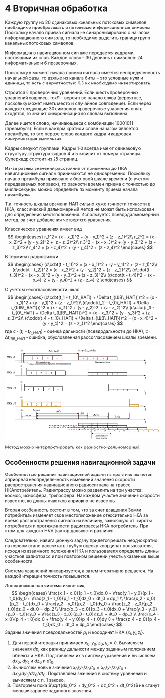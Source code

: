 # 4 Вторичная обработка

Каждую группу из 20 одинаковых канальных потоковых символов необходимо преобразовать в потоковые информационные символы. Поскольку начало приема сигнала не синхронизировано с началом информационного символа, то необходимо выделить границу групп канальных потоковых символов.

Информация в навигационном сигнале передается кадрами, состоящими из слов. Каждое слово – 30 двоичных символов: 24 информативных и 6 проверочных.

Поскольку в момент начала приема сигнала имеется неопределенность начальной фазы, то взятые из канала биты – это условные нули и единицы, то есть с вероятностью 0,5 их необходимо инвертировать.

Строится 6 проверочных уравнений. Если шесть проверочных уравнений сошлись, то 𝑑1 – вероятное начало слова (вероятное, поскольку может иметь место и случайное совпадение). Если через каждые следующие 30 символов проверочные уравнения опять сходятся, то значит синхронизация по словам выполнена.

Далее ищется слово, начинающееся с комбинации 10001011 (преамбула). Если в каждом кратном слове началом является преамбула, то это первое слово каждого кадра и кадровая синхронизация выполнена.

Кадры следуют группами. Кадры 1-3 всегда имеют одинаковую структуру, структура кадров 4 и 5 зависит от номера страницы. Суперкадр состоит из 25 страниц.

Из-за разных значений расстояний от приемника до НКА навигационные сигналы принимаются не одновременно. Поскольку начало преамбулы привязано к бортовой шкале времени (с учетом передаваемых поправок), то разности времен приема с точностью до миллисекунды можно определить по моменту приема начала преамбулы.

Т.к. точность шкалы времени НАП сильно хуже точности точности в НКА, классический дальномерный метод не может быть использован для определения местоположения. Используется псевдодальномерный метод, за счет добавления четвертого уравнения.

Классическое уравнения имеет вид
$$
    \begin{cases}
        r_1^2 = (x - x_1)^2 + (y - y_1)^2 + (z - z_1)^2\\
        r_2^2 = (x - x_2)^2 + (y - y_2)^2 + (z - z_2)^2\\
        r_3^2 = (x - x_3)^2 + (y - y_3)^2 + (z - z_3)^2\\
        r_4^2 = (x - x_4)^2 + (y - y_4)^2 + (z - z_4)^2
    \end{cases}
$$

В терминах радиофизики
$$
    \begin{cases}
        (c\cdot(t - t_1))^2 = (x - x_1)^2 + (y - y_1)^2 + (z - z_1)^2\\
        (c\cdot(t - t_2))^2 = (x - x_2)^2 + (y - y_2)^2 + (z - z_2)^2\\
        (c\cdot(t - t_3))^2 = (x - x_3)^2 + (y - y_3)^2 + (z - z_3)^2\\
        (c\cdot(t - t_4))^2 = (x - x_4)^2 + (y - y_4)^2 + (z - z_4)^2
    \end{cases}
$$

С учетом несогласованности шкал
$$
    \begin{cases}
        (c\cdot(t_1 - t_{0\_НАП} + \Delta t_{ШВ\_НАП}))^2 = (x - x_1)^2 + (y - y_1)^2 + (z - z_1)^2\\
        (c\cdot(t_2 - t_{0\_НАП} + \Delta t_{ШВ\_НАП}))^2 = (x - x_2)^2 + (y - y_2)^2 + (z - z_2)^2\\
        (c\cdot(t_3 - t_{0\_НАП} + \Delta t_{ШВ\_НАП}))^2 = (x - x_3)^2 + (y - y_3)^2 + (z - z_3)^2\\
        (c\cdot(t_4 - t_{0\_НАП} + \Delta t_{ШВ\_НАП}))^2 = (x - x_4)^2 + (y - y_4)^2 + (z - z_4)^2
    \end{cases}
$$
где $c\cdot(t_i - t_{0\_НАП})$ - оценка дальности (псевдодальности до НКА), $c\cdot\Delta t_{ШВ\_НАП}$ - ошибка, обусловленная рассогласованием шкалы времени.

![img/pseudo_distance.bmp](img/pseudo_distance.bmp "Дальности")

Метод можно интерпретировать как разностно-дальномерный.

## Особенности решения навигационной задачи

Особенностью решения навигационной задачи на практике является априорная неопределенность изменений значения скорости распространения навигационного радиосигнала на трассе НКАпотребитель. Радиотрассу можно разделить на три участка: космос, ионосфера, тропосфера. На каждом участке значение скорости
известно, но длины участков априорно не известны.

Вторая особенность состоит в том, что за счет вращения Земли
потребитель изменяет свое местоположение относительно НКА за
время распространения сигнала на величину, зависящую от широты
потребителя и протяженности радиотрассы НКА-потребитель. При
этом для каждого НКА фактор дальности различен.

Следовательно, навигационную задачу придется решать
неоднократно: на первом этапе рассчитать грубую оценку координат
пользователя, исходя из взаимного положения НКА и пользователя
определить длины участков радиотрасс и при повторном решении
учесть указанные выше особенности.

Система уравнений линеаризуется, а затем итеративно решается. На каждой итерации точность повышается.

Линеаризованная система имеет вид
$$
    \begin{cases}
        \frac{x_1 - x_0}{p_1 - t_0}dx_0 + \frac{y_1 - y_0}{p_1 - t_0}dy_0 + \frac{z_1 - z_0}{p_1 - t_0}dz_0 + dt_0 = dp_1 \\
        \frac{x_2 - x_0}{p_2 - t_0}dx_0 + \frac{y_2 - y_0}{p_2 - t_0}dy_0 + \frac{z_2 - z_0}{p_2 - t_0}dz_0 + dt_0 = dp_2 \\
        \frac{x_3 - x_0}{p_3 - t_0}dx_0 + \frac{y_3 - y_0}{p_3 - t_0}dy_0 + \frac{z_3 - z_0}{p_3 - t_0}dz_0 + dt_0 = dp_3 \\
        \frac{x_4 - x_0}{p_4 - t_0}dx_0 + \frac{y_4 - y_0}{p_4 - t_0}dy_0 + \frac{z_4 - z_0}{p_4 - t_0}dz_0 + dt_0 = dp_4
    \end{cases}
$$
Заданы значения псевдодальностей $p_i$ и координат НКА $\{x_i, y_i, z_i\}$.

1. Для первой итерации принимаем $x_0, y_0, z_0, t_0 = 0$. Вычисляем значения $dp_i$ как разницу дальности между заданным положением объекта и НКА. Подставляем их в систему уравнений и вычисляем $dx_0$, $dy_0$ и $dz_0$ и $dt_0$.
2. Вычисляем новые значения $x_0/y_0/z_0/t_0 = x_0/y_0/z_0/t_0 + dx_0/dy_0/dz_0/dt_0$. Подставляем значения в систему уравнений и вычисляем с п. 1 заново.
3. Повторяем пока $\sqrt{dx_0^2 + dy_0^2 + dz_0^2 + dt_0^2}$ не станут меньше заранее заданного значения.
